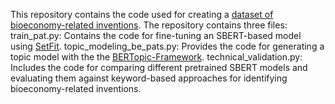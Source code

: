This repository contains the code used for creating a [dataset of bioeconomy-related inventions](https://osf.io/kj7fw/). The repository contains three files:
  train_pat.py: Contains the code for fine-tuning an SBERT-based model using [SetFit](https://github.com/huggingface/setfit).
  topic_modeling_be_pats.py: Provides the code for generating a topic model with the  the [BERTopic-Framework](https://github.com/MaartenGr/BERTopic).
  technical_validation.py: Includes the code for comparing different pretrained SBERT models and evaluating them against keyword-based approaches for identifying bioeconomy-related inventions.
